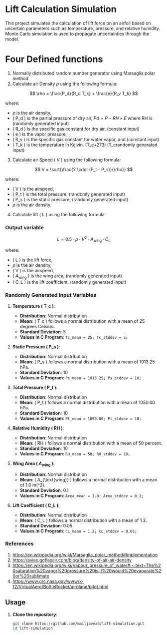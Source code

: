 # Lift Calculation Simulation

This project simulates the calculation of lift force on an airfoil based on uncertain parameters such as temperature, pressure, and relative humidity. Monte Carlo simulation is used to propagate uncertainties through the model.
# Four Defined functions
1. Normally distributed random number generator using Marsaglia polar method
2. Calculate air Density $\rho$ using the following formula:

$$
\rho = \frac{P_d}{R_d T_k} + \frac{e}{R_v T_k}
$$

where:
-  $\rho$  is the air density,
- \( P_d \) is the partial pressure of dry air, $Pd = P - RH \times E$ where RH is (randomly generated input)
- \( R_d \) is the specific gas constant for dry air, (constant input)
- \( e \) is the vapor pressure,
- \( R_v \) is the specific gas constant for water vapor, and (constant input)
- \( T_k \) is the temperature in Kelvin. \(T_c+273\) \(T_crandomly generated input\)

3. Calculate air Speed \( V \) using the following formula:

$$
V = \sqrt{\frac{2 \cdot (P_t - P_s)}{\rho}}
$$

where:
- \( V \) is the airspeed,
- \( P_t \) is the total pressure, (randomly generated input)
- \( P_s \) is the static pressure, (randomly generated input)
-  $\rho$  is the air density.
   
4. Calculate lift \( L \) using the following formula:
### Output variable


$$
L = 0.5 \cdot \rho \cdot V^2 \cdot A_{\text{wing}} \cdot C_L
$$

where:
- \( L \) is the lift force,
-  $\rho$ is the air density,
- \( V \) is the airspeed,
- \( $A_{\text{wing}}$ \) is the wing area, (randomly generated input)
- \( C_L \) is the lift coefficient. (randomly generated input)


### Randomly Generated Input Variables

1. **Temperature \( T_c \)**:
   - **Distribution**: Normal distribution
   - **Mean**: \( T_c \) follows a normal distribution with a mean of 25 degrees Celsius.
   - **Standard Deviation**: 5
   - **Values in C Program**: `Tc_mean = 25; Tc_stddev = 5;`

2. **Static Pressure \( P_s \)**:
   - **Distribution**: Normal distribution
   - **Mean**: \( P_s \) follows a normal distribution with a mean of 1013.25 hPa.
   - **Standard Deviation**: 10
   - **Values in C Program**: `Ps_mean = 1013.25; Ps_stddev = 10;`

3. **Total Pressure \( P_t \)**:
   - **Distribution**: Normal distribution
   - **Mean**: \( P_t \) follows a normal distribution with a mean of 1050.00 hPa.
   - **Standard Deviation**: 10
   - **Values in C Program**: `Pt_mean = 1050.00; Pt_stddev = 10;`

4. **Relative Humidity \( RH \)**:
   - **Distribution**: Normal distribution
   - **Mean**: \( RH \) follows a normal distribution with a mean of 50 percent.
   - **Standard Deviation**: 10
   - **Values in C Program**: `RH_mean = 50; RH_stddev = 10;`

5. **Wing Area \( $A_{\text{wing}}$ \)**:
   - **Distribution**: Normal distribution
   - **Mean**: \( A_{\text{wing}} \) follows a normal distribution with a mean of 1.0 m\(^2\).
   - **Standard Deviation**: 0.1
   - **Values in C Program**: `Area_mean = 1.0; Area_stddev = 0.1;`

6. **Lift Coefficient \( C_L \)**:
   - **Distribution**: Normal distribution
   - **Mean**: \( C_L \) follows a normal distribution with a mean of 1.2.
   - **Standard Deviation**: 0.05
   - **Values in C Program**: `CL_mean = 1.2; CL_stddev = 0.05;`
### References
1. https://en.wikipedia.org/wiki/Marsaglia_polar_method#Implementation
2. https://aviex.goflexair.com/blog/density-of-air-air-density
3. https://en.wikipedia.org/wiki/Vapour_pressure_of_water#:~:text=The%20saturation%20vapor%20pressure%20is,it%20would%20evaporate%20or%20sublimate
4. https://www.grc.nasa.gov/www/k-12/VirtualAero/BottleRocket/airplane/pitot.html
## Usage

1. **Clone the repository**:
   ```bash
   git clone https://github.com/mailjavvad/lift-simulation.git
   cd lift-simulation
